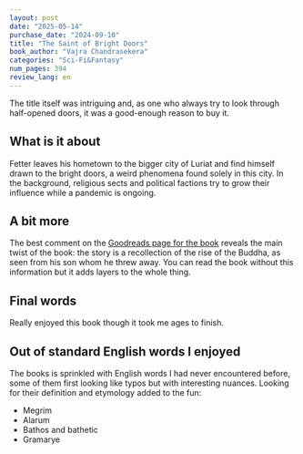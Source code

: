 ```yaml
---
layout: post
date: "2025-05-14"
purchase_date: "2024-09-10"
title: "The Saint of Bright Doors"
book_author: "Vajra Chandrasekera"
categories: "Sci-Fi&Fantasy"
num_pages: 394
review_lang: en
---
```


The title itself was intriguing and, as one who always try to look through half-opened doors, it was a good-enough reason to buy it.

## What is it about

Fetter leaves his hometown to the bigger city of Luriat and find himself drawn to the bright doors, a weird phenomena found solely in this city. In the background, religious sects and political factions try to grow their influence while a pandemic is ongoing.
## A bit more

The best comment on the [Goodreads page for the book](https://www.goodreads.com/book/show/61884985-the-saint-of-bright-doors) reveals the main twist of the book: the story is a recollection of the rise of the Buddha, as seen from his son whom he threw away. You can read the book without this information but it adds layers to the whole thing.

## Final words

Really enjoyed this book though it took me ages to finish.

## Out of standard English words I enjoyed

The books is sprinkled with English words I had never encountered before, some of them first looking like typos but with interesting nuances. Looking for their definition and etymology added to the fun:

- Megrim
- Alarum
- Bathos and bathetic
- Gramarye